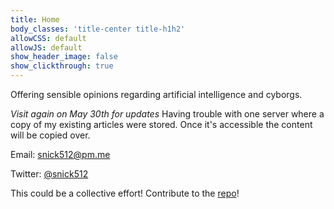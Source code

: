 ```yaml
---
title: Home
body_classes: 'title-center title-h1h2'
allowCSS: default
allowJS: default
show_header_image: false
show_clickthrough: true
---
```


Offering sensible opinions regarding artificial intelligence and cyborgs.

_Visit again on May 30th for updates_
Having trouble with one server where a copy of my existing articles were stored. Once it's accessible the content will be copied over.

Email: snick512@pm.me

Twitter: [@snick512](https://twitter.com/snick512)

This could be a collective effort! Contribute to the [repo](https://github.com/snick512/grav)!